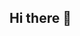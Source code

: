 ## Hi there 👋

<!--
**isxoda/isxoda** is a ✨ _special_ ✨ repository because its `README.md` (this file) appears on your GitHub profile.

Vsio budet tak, isxoda niet.

